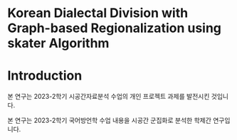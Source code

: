 # Korean Dialectal Division with Graph-based Regionalization using **skater** Algorithm

# Introduction
본 연구는 2023-2학기 시공간자료분석 수업의 개인 프로젝트 과제를 발전시킨 것입니다.

본 연구는 2023-2학기 국어방언학 수업 내용을 시공간 군집화로 분석한 학제간 연구입니다.
